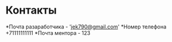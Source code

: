 # Контакты
*Почта разаработчика - 'jek790@gmail.com'
*Номер телефона +71111111111
*Почта ментора - 123

